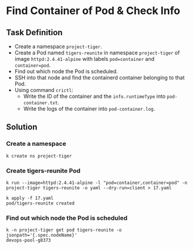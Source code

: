 # Find Container of Pod & Check Info

## Task Definition

- Create a namespace `project-tiger`.
- Create a Pod named `tigers-reunite` in namespace `project-tiger` of image `httpd:2.4.41-alpine` with labels `pod=container` and `container=pod`.
- Find out which node the Pod is scheduled.
- SSH into that node and find the containerd container belonging to that Pod.
- Using command `crictl`:
  - Write the ID of the container and the `info.runtimeType` into `pod-container.txt`.
  - Write the logs of the container into `pod-container.log`.

## Solution

### Create a namespace

```shell
k create ns project-tiger
```

### Create tigers-reunite Pod

```shell
k run --image=httpd:2.4.41-alpine -l "pod=container,container=pod" -n project-tiger tigers-reunite -o yaml --dry-run=client > 17.yaml
```

```shell
k apply -f 17.yaml
pod/tigers-reunite created
```

### Find out which node the Pod is scheduled

```shell
k -n project-tiger get pod tigers-reunite -o jsonpath='{.spec.nodeName}'
devops-pool-g8373
```

